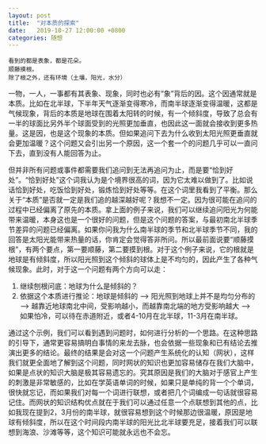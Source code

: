 ```yaml
---
layout: post
title:  "对本质的探索"
date:   2019-10-27 12:00:00 +0800
categories: 随想
---
```


```
看到的都是表象，都是花朵。
顺藤摸根。
除了根之外，还有环境（土壤，阳光，水分）
```

一物，一人，一事都有其表象、现象，同时也必有“象”背后的因。这个因通常就是本质。比如在北半球，下半年天气逐渐变得寒冷，而南半球逐渐变得温暖，这都是气候现象，背后的本质是地球在围着太阳转的时候，有一个倾斜度，导致了总会有一半的球面比另外半个球面受到的光照更加垂直，也因此这一面就会接收到更多热量。这是因，也是这个现象的本质。但如果追问下去为什么收到太阳光照更垂直就会更加温暖？这个问题又会引出另一个原因，这一个套一个的问题几乎可以一直问下去，直到没有人能回答为止。

但并非所有问题或事件都需要我们追问到无法再追问为止，而是要“恰到好处”。“恰到好处”这个词我认为是个境界很高的词，因为它太难以做到了。比如说话恰到好处，吃饭恰到好处，锻炼恰到好处等等。在这个词里我看到了平衡。那么关于“本质”是否就一定是我们追的越深越好呢？我想不一定。因为很可能在追问的过程中已经偏离了原先的本质。拿上面的例子来说，我们可以继续追问阳光为何能带来温暖，本身这也是一个很好的问题，但是这个问题的答案，与最初南北半球季节差异的问题已经偏离。如果你问我为什么南半球的季节和北半球季节不同，我的回答是太阳光能带来热量的话，你肯定会觉得答非所问。所以最前面说要“顺藤摸根”，有两个要点，第一要顺藤，第二要摸到根。对于这个例子来说，它的根就是地球是有倾斜度，所以阳光照到这个倾斜的球体上是不均匀的，因此产生了各种气候现象。此时，对于这一个问题有两个方向可以走：

1. 继续刨根问底：地球为什么是倾斜的？
2. 依据这个本质进行推论：地球是倾斜的 --> 阳光照到地球上并不是均匀分布的 --> 越靠近地球南北中间，受影响越小，而越靠南北端的地方受影响越大 --> 如果怕冷，可以待在赤道附近，或者4-10月在北半球，11-3月在南半球。

通过这个示例，我们可以看到遇到问题时，如何进行分析的一个思路。在这种思路的引导下，通常更容易搞明白事情的来龙去脉，也会依据一些现象和已有结论去推演出更多的结论。最终的结果是会对这一个问题产生系统化的认知（网状），这样我们就更全面地了解到这个问题，同时网状的知识也更加容易储存在我们大脑中，如果是点状的知识大脑是极其容易遗忘的。究其原因是我们的大脑对于感官上产生的刺激是非常敏感的，比如在学英语单词的时候，如果只是单纯的背一个个单词，很快就忘记，而如果我们对每一个词进行联想，或者把几个词编成一句话就很容易记住。而网状的知识结构优点就在于我们可以通过任意一个点联想到其他的点，比如我现在提到2，3月份的南半球，就很容易想到这个时候那边很温暖，原因是地球有倾斜度，所以在这个时间段内南半球的阳光比北半球要充足，接着我们可以联想到海浪、沙滩等等，这个知识可能就永远也不会忘。



